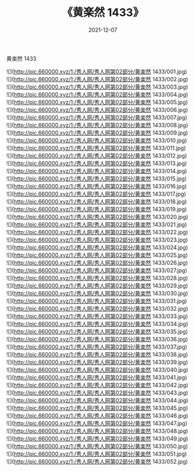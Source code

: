 ﻿---
layout: post
title:  《黄楽然 1433》
date:   2021-12-07
img: http://pic.660000.xyz/1:/秀人网/秀人网第02部分/黄楽然 1433/000.jpg
categories: [美女, 清纯, 唯美]
---

黄楽然 1433

  ![](http://pic.660000.xyz/1:/秀人网/秀人网第02部分/黄楽然 1433/001.jpg) <br> ![](http://pic.660000.xyz/1:/秀人网/秀人网第02部分/黄楽然 1433/002.jpg) <br> ![](http://pic.660000.xyz/1:/秀人网/秀人网第02部分/黄楽然 1433/003.jpg) <br> ![](http://pic.660000.xyz/1:/秀人网/秀人网第02部分/黄楽然 1433/004.jpg) <br> ![](http://pic.660000.xyz/1:/秀人网/秀人网第02部分/黄楽然 1433/005.jpg) <br> ![](http://pic.660000.xyz/1:/秀人网/秀人网第02部分/黄楽然 1433/006.jpg) <br> ![](http://pic.660000.xyz/1:/秀人网/秀人网第02部分/黄楽然 1433/007.jpg) <br> ![](http://pic.660000.xyz/1:/秀人网/秀人网第02部分/黄楽然 1433/008.jpg) <br> ![](http://pic.660000.xyz/1:/秀人网/秀人网第02部分/黄楽然 1433/009.jpg) <br> ![](http://pic.660000.xyz/1:/秀人网/秀人网第02部分/黄楽然 1433/010.jpg) <br> ![](http://pic.660000.xyz/1:/秀人网/秀人网第02部分/黄楽然 1433/011.jpg) <br> ![](http://pic.660000.xyz/1:/秀人网/秀人网第02部分/黄楽然 1433/012.jpg) <br> ![](http://pic.660000.xyz/1:/秀人网/秀人网第02部分/黄楽然 1433/013.jpg) <br> ![](http://pic.660000.xyz/1:/秀人网/秀人网第02部分/黄楽然 1433/014.jpg) <br> ![](http://pic.660000.xyz/1:/秀人网/秀人网第02部分/黄楽然 1433/015.jpg) <br> ![](http://pic.660000.xyz/1:/秀人网/秀人网第02部分/黄楽然 1433/016.jpg) <br> ![](http://pic.660000.xyz/1:/秀人网/秀人网第02部分/黄楽然 1433/017.jpg) <br> ![](http://pic.660000.xyz/1:/秀人网/秀人网第02部分/黄楽然 1433/018.jpg) <br> ![](http://pic.660000.xyz/1:/秀人网/秀人网第02部分/黄楽然 1433/019.jpg) <br> ![](http://pic.660000.xyz/1:/秀人网/秀人网第02部分/黄楽然 1433/020.jpg) <br> ![](http://pic.660000.xyz/1:/秀人网/秀人网第02部分/黄楽然 1433/021.jpg) <br> ![](http://pic.660000.xyz/1:/秀人网/秀人网第02部分/黄楽然 1433/022.jpg) <br> ![](http://pic.660000.xyz/1:/秀人网/秀人网第02部分/黄楽然 1433/023.jpg) <br> ![](http://pic.660000.xyz/1:/秀人网/秀人网第02部分/黄楽然 1433/024.jpg) <br> ![](http://pic.660000.xyz/1:/秀人网/秀人网第02部分/黄楽然 1433/025.jpg) <br> ![](http://pic.660000.xyz/1:/秀人网/秀人网第02部分/黄楽然 1433/026.jpg) <br> ![](http://pic.660000.xyz/1:/秀人网/秀人网第02部分/黄楽然 1433/027.jpg) <br> ![](http://pic.660000.xyz/1:/秀人网/秀人网第02部分/黄楽然 1433/028.jpg) <br> ![](http://pic.660000.xyz/1:/秀人网/秀人网第02部分/黄楽然 1433/029.jpg) <br> ![](http://pic.660000.xyz/1:/秀人网/秀人网第02部分/黄楽然 1433/030.jpg) <br> ![](http://pic.660000.xyz/1:/秀人网/秀人网第02部分/黄楽然 1433/031.jpg) <br> ![](http://pic.660000.xyz/1:/秀人网/秀人网第02部分/黄楽然 1433/032.jpg) <br> ![](http://pic.660000.xyz/1:/秀人网/秀人网第02部分/黄楽然 1433/033.jpg) <br> ![](http://pic.660000.xyz/1:/秀人网/秀人网第02部分/黄楽然 1433/034.jpg) <br> ![](http://pic.660000.xyz/1:/秀人网/秀人网第02部分/黄楽然 1433/035.jpg) <br> ![](http://pic.660000.xyz/1:/秀人网/秀人网第02部分/黄楽然 1433/036.jpg) <br> ![](http://pic.660000.xyz/1:/秀人网/秀人网第02部分/黄楽然 1433/037.jpg) <br> ![](http://pic.660000.xyz/1:/秀人网/秀人网第02部分/黄楽然 1433/038.jpg) <br> ![](http://pic.660000.xyz/1:/秀人网/秀人网第02部分/黄楽然 1433/039.jpg) <br> ![](http://pic.660000.xyz/1:/秀人网/秀人网第02部分/黄楽然 1433/040.jpg) <br> ![](http://pic.660000.xyz/1:/秀人网/秀人网第02部分/黄楽然 1433/041.jpg) <br> ![](http://pic.660000.xyz/1:/秀人网/秀人网第02部分/黄楽然 1433/042.jpg) <br> ![](http://pic.660000.xyz/1:/秀人网/秀人网第02部分/黄楽然 1433/043.jpg) <br> ![](http://pic.660000.xyz/1:/秀人网/秀人网第02部分/黄楽然 1433/044.jpg) <br> ![](http://pic.660000.xyz/1:/秀人网/秀人网第02部分/黄楽然 1433/045.jpg) <br> ![](http://pic.660000.xyz/1:/秀人网/秀人网第02部分/黄楽然 1433/046.jpg) <br> ![](http://pic.660000.xyz/1:/秀人网/秀人网第02部分/黄楽然 1433/047.jpg) <br> ![](http://pic.660000.xyz/1:/秀人网/秀人网第02部分/黄楽然 1433/048.jpg) <br> ![](http://pic.660000.xyz/1:/秀人网/秀人网第02部分/黄楽然 1433/049.jpg) <br> ![](http://pic.660000.xyz/1:/秀人网/秀人网第02部分/黄楽然 1433/050.jpg) <br> ![](http://pic.660000.xyz/1:/秀人网/秀人网第02部分/黄楽然 1433/051.jpg) <br> ![](http://pic.660000.xyz/1:/秀人网/秀人网第02部分/黄楽然 1433/052.jpg) <br>